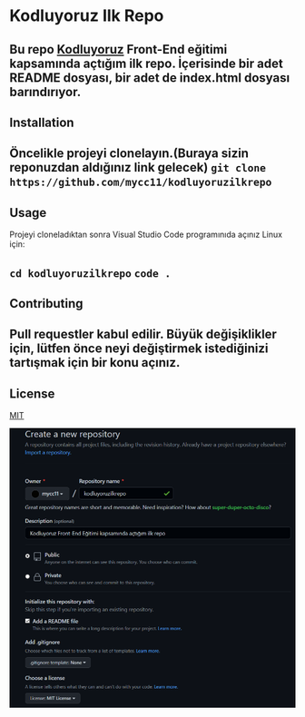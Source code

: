 # Kodluyoruz Ilk Repo
Bu repo [Kodluyoruz](https://www.kodluyoruz.org) Front-End eğitimi kapsamında açtığım ilk repo. İçerisinde bir adet README dosyası, bir adet de index.html dosyası barındırıyor.
---

## Installation
Öncelikle projeyi clonelayın.(Buraya sizin reponuzdan aldığınız link gelecek)
` git clone https://github.com/mycc11/kodluyoruzilkrepo `
---

## Usage
Projeyi cloneladıktan sonra Visual Studio Code programınıda açınız
Linux için:

`cd kodluyoruzilkrepo`
`code .`
---

## Contributing
Pull requestler kabul edilir. Büyük değişiklikler için, lütfen önce neyi değiştirmek istediğinizi tartışmak için bir konu açınız.
---

## License
[MIT](#)

![img](/resimss/kodluyoruzss.PNG)
